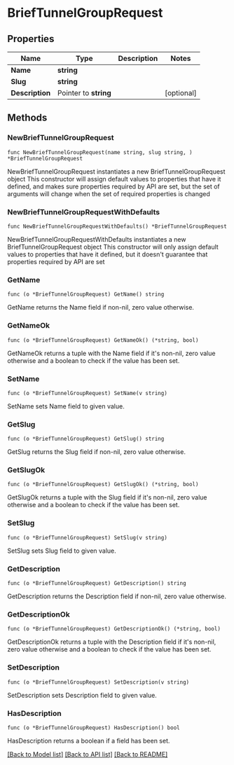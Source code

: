 # BriefTunnelGroupRequest

## Properties

Name | Type | Description | Notes
------------ | ------------- | ------------- | -------------
**Name** | **string** |  | 
**Slug** | **string** |  | 
**Description** | Pointer to **string** |  | [optional] 

## Methods

### NewBriefTunnelGroupRequest

`func NewBriefTunnelGroupRequest(name string, slug string, ) *BriefTunnelGroupRequest`

NewBriefTunnelGroupRequest instantiates a new BriefTunnelGroupRequest object
This constructor will assign default values to properties that have it defined,
and makes sure properties required by API are set, but the set of arguments
will change when the set of required properties is changed

### NewBriefTunnelGroupRequestWithDefaults

`func NewBriefTunnelGroupRequestWithDefaults() *BriefTunnelGroupRequest`

NewBriefTunnelGroupRequestWithDefaults instantiates a new BriefTunnelGroupRequest object
This constructor will only assign default values to properties that have it defined,
but it doesn't guarantee that properties required by API are set

### GetName

`func (o *BriefTunnelGroupRequest) GetName() string`

GetName returns the Name field if non-nil, zero value otherwise.

### GetNameOk

`func (o *BriefTunnelGroupRequest) GetNameOk() (*string, bool)`

GetNameOk returns a tuple with the Name field if it's non-nil, zero value otherwise
and a boolean to check if the value has been set.

### SetName

`func (o *BriefTunnelGroupRequest) SetName(v string)`

SetName sets Name field to given value.


### GetSlug

`func (o *BriefTunnelGroupRequest) GetSlug() string`

GetSlug returns the Slug field if non-nil, zero value otherwise.

### GetSlugOk

`func (o *BriefTunnelGroupRequest) GetSlugOk() (*string, bool)`

GetSlugOk returns a tuple with the Slug field if it's non-nil, zero value otherwise
and a boolean to check if the value has been set.

### SetSlug

`func (o *BriefTunnelGroupRequest) SetSlug(v string)`

SetSlug sets Slug field to given value.


### GetDescription

`func (o *BriefTunnelGroupRequest) GetDescription() string`

GetDescription returns the Description field if non-nil, zero value otherwise.

### GetDescriptionOk

`func (o *BriefTunnelGroupRequest) GetDescriptionOk() (*string, bool)`

GetDescriptionOk returns a tuple with the Description field if it's non-nil, zero value otherwise
and a boolean to check if the value has been set.

### SetDescription

`func (o *BriefTunnelGroupRequest) SetDescription(v string)`

SetDescription sets Description field to given value.

### HasDescription

`func (o *BriefTunnelGroupRequest) HasDescription() bool`

HasDescription returns a boolean if a field has been set.


[[Back to Model list]](../README.md#documentation-for-models) [[Back to API list]](../README.md#documentation-for-api-endpoints) [[Back to README]](../README.md)


